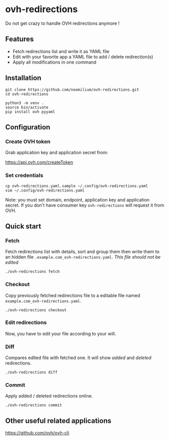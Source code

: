 # ovh-redirections

Do not get crazy to handle OVH redirections anymore !

## Features

* Fetch redirections list and write it as YAML file
* Edit with your favorite app a YAML file to add / delete redirection(s)
* Apply all modifications in one command

## Installation

```
git clone https://github.com/neomilium/ovh-redirections.git
cd ovh-redirections
```

```
python3 -m venv . 
source bin/activate
pip install ovh pyyaml
```

## Configuration

### Create OVH token

Grab application key and application secret from:

https://api.ovh.com/createToken

### Set credentials

```
cp ovh-redirections.yaml.sample ~/.config/ovh-redirections.yaml
vim ~/.config/ovh-redirections.yaml
```

Note: you must set domain, endpoint, application key and application secret. If you don't have consumer key `ovh-redirections` will request it from OVH.

## Quick start

### Fetch

Fetch redirections list with details, sort and group them then write them to an
hidden file `.example.com_ovh-redirections.yaml`. *This file should not be
edited*

```
./ovh-redirections fetch
```

### Checkout

Copy previously fetched redirections file to a editable file named
`example.com_ovh-redirections.yaml`.

```
./ovh-redirections checkout
```

### Edit redirections

Now, you have to edit your file according to your will.

### Diff

Compares edited file with fetched one.
It will show *added* and *deleted* redirections.


```
./ovh-redirections diff
```

### Commit

Apply added / deleted redirections online.

```
./ovh-redirections commit
```

## Other useful related applications

https://github.com/ovh/ovh-cli
